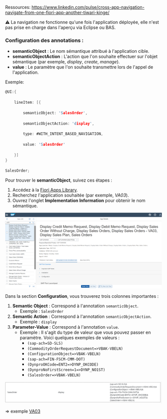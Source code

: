 Ressources:
https://www.linkedin.com/pulse/cross-app-navigation-navigate-from-one-fiori-app-another-tiwari-kinge/


⚠️ La navigation ne fonctionne qu'une fois l'application déployée, elle n'est pas prise en charge dans l'aperçu via Eclipse ou BAS.

### Configuration des annotations :

- **semanticObject** : Le nom sémantique attribué à l'application cible.
- **semanticObjectAction** : L'action que l'on souhaite effectuer sur l'objet sémantique (par exemple, _display_, _create_, _manage_).
- **value** : Le paramètre que l'on souhaite transmettre lors de l'appel de l'application.

Exemple:

```C
@UI:{

	lineItem: [{

		semanticObject: 'SalesOrder',

		semanticObjectAction: 'display',

		type: #WITH_INTENT_BASED_NAVIGATION,

		value: 'SalesOrder'

	}]
}

SalesOrder;
```


Pour trouver le **semanticObject**, suivez ces étapes :

1. Accédez à la [Fiori Apps Library](https://fioriappslibrary.hana.ondemand.com/sap/fix/externalViewer/#/home).
2. Recherchez l'application souhaitée (par exemple, _VA03_).
3. Ouvrez l'onglet **Implementation Information** pour obtenir le nom sémantique.

<img src="./images/Pasted image 20240929180407.png">

Dans la section **Configuration**, vous trouverez trois colonnes importantes :

1. **Semantic Object** : Correspond à l'annotation `semanticObject`.
    - Exemple : `SalesOrder`
2. **Semantic Action** : Correspond à l'annotation `semanticObjectAction`.
    - Exemple : `display`
3. **Parameter-Value** : Correspond à l'annotation `value`.
    - Exemple : Il s'agit du type de valeur que vous pouvez passer en paramètre. Voici quelques exemples de valeurs :
        - `(sap-ach=SD-SLS)`
        - `(CommodityOrderRequestDocument=>VBAK-VBELN)`
        - `(ConfigurationObject=>VBAK-VBELN)`
        - `(sap-ach=FIN-FSCM-CMM-DOT)`
        - `(DynproOKCode=ENT2=>DYNP_OKCODE)`
        - `(DynproNoFirstScreen=1=>DYNP_NO1ST)`
        - `(SalesOrder=>VBAK-VBELN)`

<img src="./images/Pasted image 20240929180304.png">

=> exemple  [VA03](https://fioriappslibrary.hana.ondemand.com/sap/fix/externalViewer/#/detail/Apps('VA03')/S28OP)








